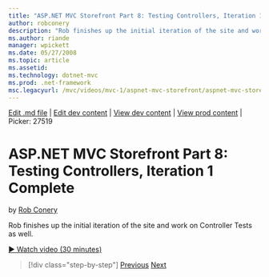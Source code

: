 ```yaml
---
title: "ASP.NET MVC Storefront Part 8: Testing Controllers, Iteration 1 Complete | Microsoft Docs"
author: robconery
description: "Rob finishes up the initial iteration of the site and work on Controller Tests as well."
ms.author: riande
manager: wpickett
ms.date: 05/27/2008
ms.topic: article
ms.assetid: 
ms.technology: dotnet-mvc
ms.prod: .net-framework
msc.legacyurl: /mvc/videos/mvc-1/aspnet-mvc-storefront/aspnet-mvc-storefront-part-8-testing-controllers-iteration-1-complete
---
```

[Edit .md file](C:\Projects\msc\dev\Msc.Www\Web.ASP\App_Data\github\mvc\videos\mvc-1\aspnet-mvc-storefront\aspnet-mvc-storefront-part-8-testing-controllers-iteration-1-complete.md) | [Edit dev content](http://www.aspdev.net/umbraco#/content/content/edit/26728) | [View dev content](http://docs.aspdev.net/tutorials/mvc/videos/mvc-1/aspnet-mvc-storefront/aspnet-mvc-storefront-part-8-testing-controllers-iteration-1-complete.html) | [View prod content](http://www.asp.net/mvc/videos/mvc-1/aspnet-mvc-storefront/aspnet-mvc-storefront-part-8-testing-controllers-iteration-1-complete) | Picker: 27519

ASP.NET MVC Storefront Part 8: Testing Controllers, Iteration 1 Complete
====================
by [Rob Conery](https://github.com/robconery)

Rob finishes up the initial iteration of the site and work on Controller Tests as well.

[&#9654; Watch video (30 minutes)](https://channel9.msdn.com/Blogs/ASP-NET-Site-Videos/aspnet-mvc-storefront-part-8-testing-controllers-iteration-1-complete)

>[!div class="step-by-step"] [Previous](aspnet-mvc-storefront-part-7-routing-and-ui-work.md) [Next](aspnet-mvc-storefront-part-9-the-shopping-cart.md)
